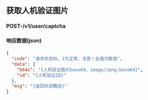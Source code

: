 ## 获取人机验证图片
#### POST-/v1/user/captcha

#### 响应数据(json)
```json
{
  "code": "请求状态码，1为正常，注意！此值为数值",
  "data": {
    "b64s": "{人机验证图片base64，image//png;base64}",
    "id": "{人机验证ID}"
  },
  "msg": "{返回状态概括}"
}
```
